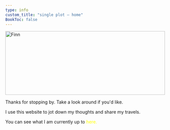 ```yaml
---
type: info
custom_title: "single plot — home"
BookToc: false
---
```


<img src="/images/mountain.png" width="500" height="200" alt="Finn">


Thanks for stopping by. Take a look around if you'd like.

I use this website to jot down my thoughts and share my travels. 

You can see what I am currently up to <a href="/posts" style="color: yellow; text-decoration: none;">here.</a>